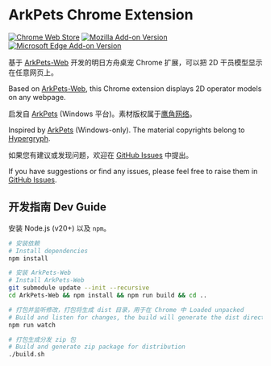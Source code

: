 ArkPets Chrome Extension
==============

[![Chrome Web Store](https://img.shields.io/chrome-web-store/v/laeififkebmljoilogkbjkgeojbjlebl)](https://chromewebstore.google.com/detail/laeififkebmljoilogkbjkgeojbjlebl)
[![Mozilla Add-on Version](https://img.shields.io/amo/v/arkpets)](https://addons.mozilla.org/addon/arkpets/)
[![Microsoft Edge Add-on Version](https://img.shields.io/badge/dynamic/json?label=edge%20add-on&prefix=v&query=%24.version&url=https%3A%2F%2Fmicrosoftedge.microsoft.com%2Faddons%2Fgetproductdetailsbycrxid%2Fndfompmmhblphdgdcphajfdighkfpbei)](
https://microsoftedge.microsoft.com/addons/detail/ndfompmmhblphdgdcphajfdighkfpbei)

基于 [ArkPets-Web](https://github.com/fuyufjh/ArkPets-Web) 开发的明日方舟桌宠 Chrome 扩展，可以把 2D 干员模型显示在任意网页上。

Based on [ArkPets-Web](https://github.com/fuyufjh/ArkPets-Web), this Chrome extension displays 2D operator models on any webpage.

启发自 [ArkPets](https://github.com/isHarryh/Ark-Pets) (Windows 平台)。素材版权属于[鹰角网络](https://www.hypergryph.com/)。

Inspired by [ArkPets](https://github.com/isHarryh/Ark-Pets) (Windows-only). The material copyrights belong to [Hypergryph](https://www.hypergryph.com/).

如果您有建议或发现问题，欢迎在 [GitHub Issues](https://github.com/fuyufjh/ArkPets-Chrome/issues) 中提出。

If you have suggestions or find any issues, please feel free to raise them in [GitHub Issues](https://github.com/fuyufjh/ArkPets-Chrome/issues).

## 开发指南 Dev Guide

安装 Node.js (v20+) 以及 `npm`。

```bash
# 安装依赖
# Install dependencies
npm install

# 安装 ArkPets-Web
# Install ArkPets-Web
git submodule update --init --recursive
cd ArkPets-Web && npm install && npm run build && cd ..

# 打包并监听修改，打包将生成 dist 目录，用于在 Chrome 中 Loaded unpacked
# Build and listen for changes, the build will generate the dist directory, which can be used in Chrome Loaded unpacked
npm run watch

# 打包生成分发 zip 包
# Build and generate zip package for distribution
./build.sh
```
